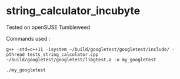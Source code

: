 
# string_calculator_incubyte

Tested on openSUSE Tumbleweed

Commands used : 
```
g++ -std=c++11 -isystem ~/build/googletest/googletest/include/ -pthread tests_string_calculator.cpp ~/build/googletest/googletest/libgtest.a -o my_googletest
```

```
./my_googletest 
```
